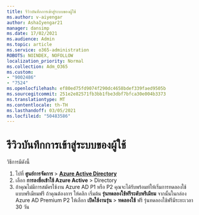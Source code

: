 ```yaml
---
title: รีวิวบันทึกการเข้าสู่ระบบของผู้ใช้
ms.author: v-aiyengar
author: AshaIyengar21
manager: dansimp
ms.date: 17/02/2021
ms.audience: Admin
ms.topic: article
ms.service: o365-administration
ROBOTS: NOINDEX, NOFOLLOW
localization_priority: Normal
ms.collection: Adm_O365
ms.custom:
- "9002486"
- "7524"
ms.openlocfilehash: ef80ed75fd9074f290dc4658bdef339faed9505b
ms.sourcegitcommit: 251e2e82571fb3bb1fbe3dbf7bfca30e004b3373
ms.translationtype: MT
ms.contentlocale: th-TH
ms.lasthandoff: 03/05/2021
ms.locfileid: "50483586"
---
```

# <a name="review-sign-in-logs-for-users"></a>รีวิวบันทึกการเข้าสู่ระบบของผู้ใช้

วิธีการมีดังนี้

1. ไปที่ **ศูนย์การจัดการ**  >  **[Azure Active Directory](https://go.microsoft.com/fwlink/p/?linkid=2067268)**
1. เลือก **การลงชื่อเข้าใช้ Azure Active**  >  Directory
1. ถ้าคุณไม่มีการสมัครใช้งาน Azure AD P1 หรือ P2 คุณจะได้รับพร้อมท์ให้เริ่มการทดลองใช้แบบพรีเมียมฟรี ถ้าคุณต้องการ ให้คลิก เริ่มต้น **รุ่นทดลองใช้ฟรีระดับพรีเมียม** จากนั้นในกล่อง Azure AD Premium P2 ให้เลือก **เปิดใช้งานรุ่น**  >  **ทดลองใช้** ฟรี รุ่นทดลองใช้ฟรีมีระยะเวลา 30 วัน